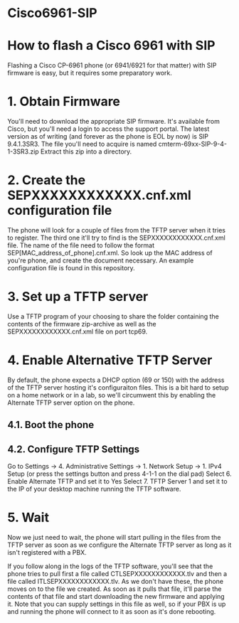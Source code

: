 # Cisco6961-SIP
# How to flash a Cisco 6961 with SIP

Flashing a Cisco CP-6961 phone (or 6941/6921 for that matter) with SIP firmware is easy, but it requires some preparatory work.

# 1. Obtain Firmware

You'll need to download the appropriate SIP firmware. It's available from Cisco, but you'll need a login to access the support portal. 
The latest version as of writing (and forever as the phone is EOL by now) is SIP 9.4.1.3SR3. The file you'll need to acquire is named cmterm-69xx-SIP-9-4-1-3SR3.zip
Extract this zip into a directory.

# 2. Create the SEPXXXXXXXXXXXX.cnf.xml configuration file

The phone will look for a couple of files from the TFTP server when it tries to register. The third one it'll try to find is the SEPXXXXXXXXXXXX.cnf.xml file. The name of the file need to follow the format SEP[MAC_address_of_phone].cnf.xml. So look up the MAC address of you're phone, and create the document necessary. An example configuration file is found in this repository.

# 3. Set up a TFTP server

Use a TFTP program of your choosing to share the folder containing the contents of the firmware zip-archive as well as the SEPXXXXXXXXXXXX.cnf.xml file on port tcp69. 

# 4. Enable Alternative TFTP Server

By default, the phone expects a DHCP option (69 or 150) with the address of the TFTP server hosting it's configuraiton files. This is a bit hard to setup on a home network or in a lab, so we'll circumwent this by enabling the Alternate TFTP server option on the phone.

## 4.1. Boot the phone

## 4.2. Configure TFTP Settings

Go to Settings -> 4. Administrative Settings -> 1. Network Setup -> 1. IPv4 Setup (or press the settings button and press 4-1-1 on the dial pad)
Select 6. Enable Alternate TFTP and set it to Yes
Select 7. TFTP Server 1 and set it to the IP of your desktop machine running the TFTP software. 

# 5. Wait

Now we just need to wait, the phone will start pulling in the files from the TFTP server as soon as we configure the Alternate TFTP server as long as it isn't registered with a PBX.

If you follow along in the logs of the TFTP software, you'll see that the phone tries to pull first a file called CTLSEPXXXXXXXXXXXX.tlv and then a file called ITLSEPXXXXXXXXXXXX.tlv. 
As we don't have these, the phone moves on to the file we created. As soon as it pulls that file, it'll parse the contents of that file and start downloading the new firmware and applying it. 
Note that you can supply settings in this file as well, so if your PBX is up and running the phone will connect to it as soon as it's done rebooting. 

